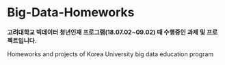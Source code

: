 # Big-Data-Homeworks
**고려대학교 빅데이터 청년인재 프로그램(18.07.02~09.02) 때 수행중인 과제 및 프로젝트입니다.**

Homeworks and projects of Korea University big data education program
